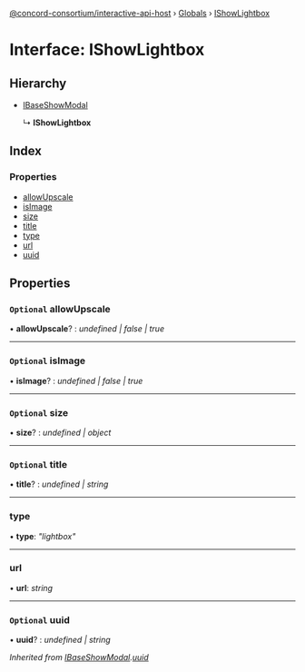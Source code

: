 [@concord-consortium/interactive-api-host](../README.md) › [Globals](../globals.md) › [IShowLightbox](ishowlightbox.md)

# Interface: IShowLightbox

## Hierarchy

* [IBaseShowModal](ibaseshowmodal.md)

  ↳ **IShowLightbox**

## Index

### Properties

* [allowUpscale](ishowlightbox.md#optional-allowupscale)
* [isImage](ishowlightbox.md#optional-isimage)
* [size](ishowlightbox.md#optional-size)
* [title](ishowlightbox.md#optional-title)
* [type](ishowlightbox.md#type)
* [url](ishowlightbox.md#url)
* [uuid](ishowlightbox.md#optional-uuid)

## Properties

### `Optional` allowUpscale

• **allowUpscale**? : *undefined | false | true*

___

### `Optional` isImage

• **isImage**? : *undefined | false | true*

___

### `Optional` size

• **size**? : *undefined | object*

___

### `Optional` title

• **title**? : *undefined | string*

___

###  type

• **type**: *"lightbox"*

___

###  url

• **url**: *string*

___

### `Optional` uuid

• **uuid**? : *undefined | string*

*Inherited from [IBaseShowModal](ibaseshowmodal.md).[uuid](ibaseshowmodal.md#optional-uuid)*
